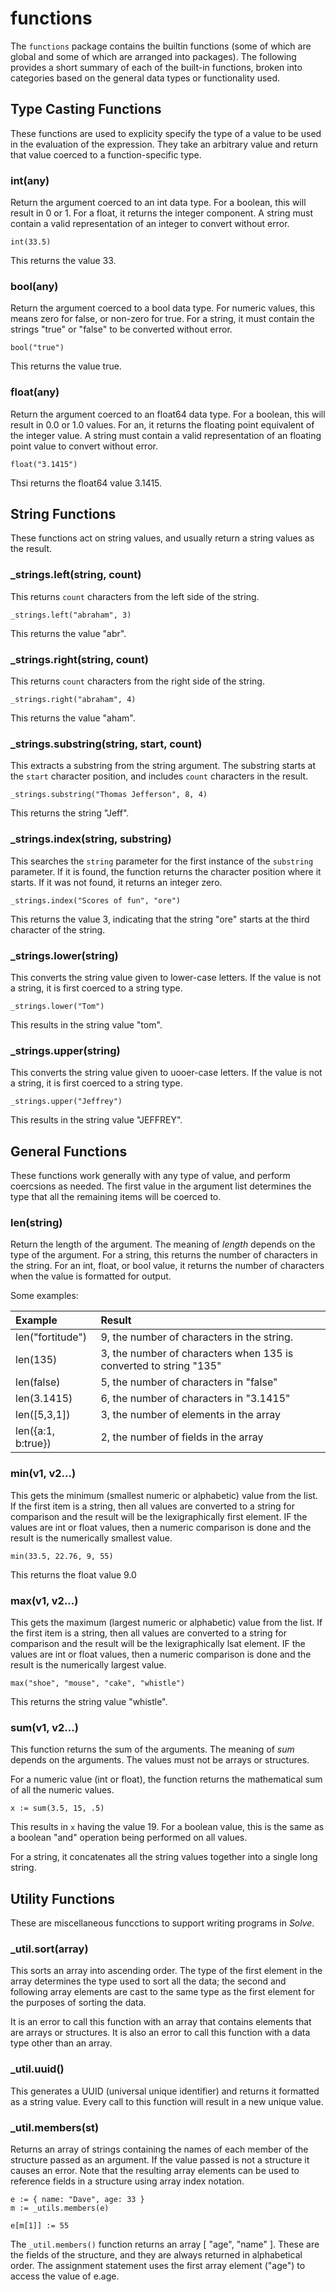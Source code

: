 # functions

The `functions` package contains the builtin functions (some of which are global and
some of which are arranged into packages). The following provides a short summary of 
each of the built-in functions, broken into categories based on the general data types 
or functionality used.

## Type Casting Functions

These functions are used to explicity specify the type of a value to be used in the
evaluation of the expression. They take an arbitrary value and return that value
coerced to a function-specific type.

### int(any)
Return the argument coerced to an int data type. For a boolean, this
will result in 0 or 1. For a float, it returns the integer component.
A string must contain a valid representation of an integer to convert
without error.

    int(33.5)

This returns the value 33.

### bool(any)
Return the argument coerced to a bool data type. For numeric values,
this means zero for false, or non-zero for true. For a string, it must
contain the strings "true" or "false" to be converted without error.

    bool("true")

This returns the value true.

### float(any)
Return the argument coerced to an float64 data type. For a boolean, this
will result in 0.0 or 1.0 values. For an, it returns the floating point
equivalent of the integer value.
A string must contain a valid representation of an floating point value to convert
without error.
    
    float("3.1415")

Thsi returns the float64 value 3.1415.

## String Functions

These functions act on string values, and usually return a string values as the
result.


### _strings.left(string, count)
This returns `count` characters from the left side of the string.
    
    _strings.left("abraham", 3)

This returns the value "abr".


### _strings.right(string, count)
This returns `count` characters from the right side of the string.
    
    _strings.right("abraham", 4)

This returns the value "aham".

### _strings.substring(string, start, count)
This extracts a substring from the string argument. The substring
starts at the `start` character position, and includes `count` characters
in the result.
    
    _strings.substring("Thomas Jefferson", 8, 4)

This returns the string "Jeff".

### _strings.index(string, substring)
This searches the `string` parameter for the first instance of the
`substring` parameter. If it is found, the function returns the
character position where it starts. If it was not found, it returns
an integer zero.
    
    _strings.index("Scores of fun", "ore")

This returns the value 3, indicating that the string "ore" starts
at the third character of the string.

### _strings.lower(string)
This converts the string value given to lower-case letters. If the
value is not a string, it is first coerced to a string type.
    
    _strings.lower("Tom")

This results in the string value "tom".

### _strings.upper(string)
This converts the string value given to uooer-case letters. If the
value is not a string, it is first coerced to a string type.
    
    _strings.upper("Jeffrey")

This results in the string value "JEFFREY".

## General Functions

These functions work generally with any type of value, and perform coercsions
as needed. The first value in the argument list determines the type that all
the remaining items will be coerced to.


### len(string)
Return the length of the argument. The meaning of _length_ depends on the 
type of the argument. For a string, this returns the number of characters
in the string. For an int, float, or bool value, it returns the number of
characters when the value is formatted for output.

Some examples:

| Example | Result |
|:-|:-|
| len("fortitude")   | 9, the number of characters in the string. |
| len(135)           | 3, the number of characters when 135 is converted to string "135" |
| len(false)         | 5, the number of characters in "false" |
| len(3.1415)        | 6, the number of characters in "3.1415" |
| len([5,3,1])       | 3, the number of elements in the array | 
| len({a:1, b:true}) | 2, the number of fields in the array |

### min(v1, v2...)
This gets the minimum (smallest numeric or alphabetic) value from the list.
If the first item is a string, then all values are converted to a string for
comparison and the result will be the lexigraphically first element. IF the
values are int or float values, then a numeric comparison is done and the
result is the numerically smallest value.
    
    min(33.5, 22.76, 9, 55)
    
This returns the float value 9.0


### max(v1, v2...)
This gets the maximum (largest numeric or alphabetic) value from the list.
If the first item is a string, then all values are converted to a string for
comparison and the result will be the lexigraphically lsat element. IF the
values are int or float values, then a numeric comparison is done and the
result is the numerically largest value.
    
    max("shoe", "mouse", "cake", "whistle")
    
This returns the string value "whistle".

### sum(v1, v2...)
This function returns the sum of the arguments. The meaning of _sum_ depends
on the arguments. The values must not be arrays or structures.

For a numeric value (int or float), the function returns the mathematical
sum of all the numeric values.

    x := sum(3.5, 15, .5)

This results in `x` having the value 19.  For a boolean value, this is the
same as a boolean "and" operation being performed on all values.

For a string, it concatenates all the string values together into a single
long string.


## Utility Functions

These are miscellaneous funcctions to support writing programs in _Solve_.

### _util.sort(array)
This sorts an array into ascending order. The type of the first element in the
array determines the type used to sort all the data; the second and following
array elements are cast to the same type as the first element for the purposes
of sorting the data.

It is an error to call this function with an array that contains elements that
are arrays or structures. It is also an error to call this function with a data
type other than an array.

### _util.uuid()
This generates a UUID (universal unique identifier) and returns it formatted
as a string value. Every call to this function will result in a new unique
value.

### _util.members(st)

Returns an array of strings containing the names of each member of the 
structure passed as an argument. If the value passed is not a structure
it causes an error. Note that the resulting array elements can be used
to reference fields in a structure using array index notation.

    e := { name: "Dave", age: 33 }
    m := _utils.members(e)

    e[m[1]] := 55

The `_util.members()` function returns an array [ "age", "name" ]. These are
the fields of the structure, and they are always returned in alphabetical
order. The assignment statement uses the first array element ("age") to access
the value of e.age.
